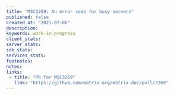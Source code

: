 ```yaml
---
title: "MSC3269: An error code for busy servers"
published: false
created_at: "2021-07-06"
description:
keywords: work-in-progress
client_stats:
server_stats:
sdk_stats:
services_stats:
footnotes:
notes:
links:
 - title: "PR for MSC3269"
   link: "https://github.com/matrix-org/matrix-doc/pull/3269"
---
```


